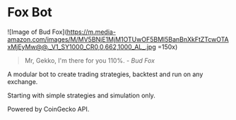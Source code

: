 # Fox Bot

![Image of Bud Fox](https://m.media-amazon.com/images/M/MV5BNjE1MjM1OTUwOF5BMl5BanBnXkFtZTcwOTAxMjEyMw@@._V1_SY1000_CR0,0,662,1000_AL_.jpg =150x)

>  Mr, Gekko, I'm there for you 110%. - *Bud Fox*

A modular bot to create trading strategies, backtest and run on any exchange.

Starting with simple strategies and simulation only.


Powered by CoinGecko API.
